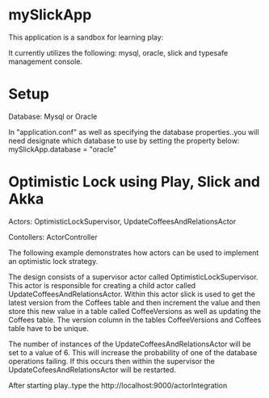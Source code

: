 mySlickApp
==========

This application is a sandbox for learning play:

It currently utilizes the following:
 mysql, oracle, slick and typesafe management console.

Setup
======
Database: Mysql or Oracle

In "application.conf" as well as specifying the database properties..you
will need designate which database to use by setting the property below:
mySlickApp.database = "oracle" 


Optimistic Lock using Play, Slick and Akka
==========

Actors: OptimisticLockSupervisor, UpdateCoffeesAndRelationsActor

Contollers: ActorController

The following example demonstrates how actors can be used to implement an 
optimistic lock strategy.

The design consists of a supervisor actor called OptimisticLockSupervisor. 
This actor is responsible for creating a child actor called 
UpdateCoffeesAndRelationsActor.  Within this actor slick is used to get the 
latest version from the Coffees table and then increment the value and then 
store this new value in a table called CoffeeVersions as well as updating the 
Coffees table.  The version column in the tables CoffeeVersions and Coffees 
table have to be unique. 

The number of instances of the UpdateCoffeesAndRelationsActor will be set to a 
value of 6. This will increase the probability of one of the database 
operations failing. If this occurs then within the supervisor the 
UpdateCofeesAndRelationsActor will be restarted.

After starting play..type the 
http://localhost:9000/actorIntegration






